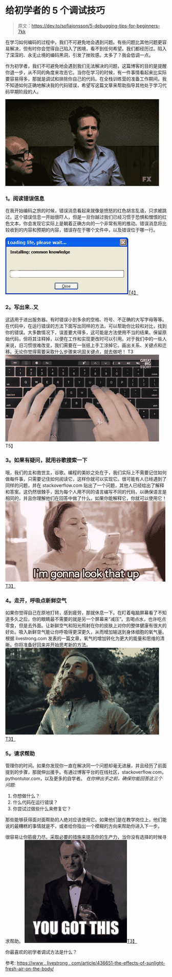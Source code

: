 # 给初学者的 5 个调试技巧

> 原文：<https://dev.to/sofiajonsson/5-debugging-tips-for-beginners-7kk>

在学习如何编码的过程中，我们不可避免地会遇到问题。有些问题比其他问题更容易解决，但有时你会觉得自己陷入了困境，看不到任何希望。我们都经历过。陷入了深深的、永无止境的编码黑洞，引发了挫败感。太多了？我会低调一点。

作为初学者，我们不可避免地会遇到我们无法解决的问题，这篇博客的目的是提醒你退一步，从不同的角度来攻击它。当你在学习的时候，有一件事情看起来比实际要容易得多，那就是调试和排除你自己的代码。在全栈训练营的准备工作期间，我不知道如何正确地解决我的代码错误，希望写这篇文章来帮助指导其他处于学习代码早期阶段的人。

[![Alt Text](img/9bae5390763ac3fcccbec36605bfa2e0.png)](https://i.giphy.com/media/3ktLJJs5fYT6NP005b/giphy.gif)

### 1。阅读错误信息

在我开始编码之旅的时候，错误消息看起来就像是愤怒的红色胡言乱语，只求被跳过。这个错误信息一开始很吓人，但是一旦你越过我们已经习惯于恐惧和憎恨的红色文本，你会发现它实际上是朝着正确方向的一个非常有用的推动。错误消息将比较收到的内容和预期的内容，错误存在于哪个文件中，以及错误位于哪一行。

[![Alt Text](img/57f5b87cf8b0e70573f0191fa335a389.png)T4】](https://i.giphy.com/media/pK4av7uBK3I4M/giphy.gif)

### 2。写出来..又

这适用于进出服务器。有时错误小到多余的空格、符号、不正确的大写字母等等。在代码中，在运行错误的方法下面写出同样的方法，可以帮助你比较和对比，找到你的错误。大多数情况下，误差要大得多，这可能是方法使用不当的结果。保留原始代码，但将其注释掉，以便在工作和实现更改时可以引用。对于我们中的一些人来说，旧习惯很难改变，我们需要在一张纸上手工涂掉它。画出关系、关键点和迁移。无论你觉得需要采取什么步骤来巩固关键点，就去做吧！
T3![Alt Text](img/7b98387c51b331ba5737fd5f6c5dd89c.png)T5】

### 3。如果有疑问，就用谷歌搜索一下

哦，我们的主和救世主，谷歌。编程的美妙之处在于，我们实际上不需要记住如何做每件事，只需要记住如何阅读它，这样你就可以实现它。很可能有人已经遇到了同样的问题，并在 stackoverflow.com 贴出了一个问题，其他人已经给出了解释和答案。这仍然很棘手，因为每个人用不同的语言编写不同的代码，以确保语言是相同的，并且你理解他们在回答中做了什么。如果你能解释它，你就可以使用它！
[![Alt Text](img/38ba9c4673eb79542ec8f7d7d225dd67.png)T3】](https://i.giphy.com/media/3o7bu0mcp3ibhm0mvC/giphy.gif)

### 4。走开，呼吸点新鲜空气

如果你觉得自己在原地打转，感到疲劳，那就休息一下。在盯着电脑屏幕看了不知道多久之后，你的眼睛最不需要的就是另一个屏幕来“减压”。去喝点水，也许吃点零食，但是去外面。让新鲜空气和阳光照射在你的皮肤上对你的整体健康有很大的好处。吸入新鲜空气能让你呼吸得更深更久，从而增加输送到身体细胞的氧气量。根据 livestrong.com 发表的一篇文章，氧气的增加转化为更大的能量和思维的清晰。你将准备好回来并开始思考新的方法。
[![Alt Text](img/30305ba6dcc0fe595e52e6eabe0c4494.png)T3】](https://i.giphy.com/media/33F5USzk3gJdZTinpS/giphy.gif)

### 5。请求帮助

管理你的时间。如果你发现你一直在解决同一个问题却毫无进展，并且经历了前面提到的步骤，那就伸出援手。有通过博客平台的在线社区，stackoverflow.com，pythontutor.com，以及更多的自学者。
*在你伸出手之前，确保你能回答这三个问题:*

1.  你想做什么？
2.  什么代码在运行错误？
3.  你尝试过做些什么来修复它？

那些能够获得面对面帮助的人绝对应该使用它。如果他们是在教学岗位上，他们能说的最糟糕的事情就是不，或者给你指出一个模糊的方向来帮助你进入下一步。

很容易让你筋疲力尽。采取必要的措施来提高你的生产力，当你没有选择的时候寻求帮助。
[![Alt Text](img/c468f6c05e8cb119d88a6c086a6bb7ab.png)T3】](https://i.giphy.com/media/11F0d3IVhQbreE/giphy.gif)

你最喜欢的初学者调试方法是什么？

参考:
[https://www . livestrong . com/article/436651-the-effects-of-sunlight-fresh-air-on-the-body/](https://www.livestrong.com/article/436651-the-effects-of-sunlight-fresh-air-on-the-body/)